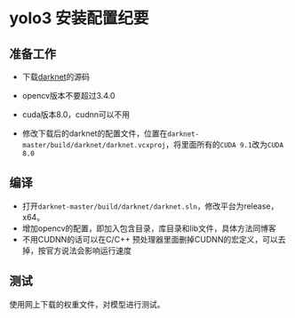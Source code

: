 # yolo3 安装配置纪要

##  准备工作

- 下载[darknet](https://github.com/AlexeyAB/darknet#how-to-compile-on-windows)的源码

- opencv版本不要超过3.4.0

- cuda版本8.0，cudnn可以不用

- 修改下载后的darknet的配置文件，位置在`darknet-master/build/darknet/darknet.vcxproj`，将里面所有的`CUDA 9.1`改为`CUDA 8.0`

## 编译

- 打开`darknet-master/build/darknet/darknet.sln`，修改平台为release，x64。
- 增加opencv的配置，即加入包含目录，库目录和lib文件，具体方法同博客
- 不用CUDNN的话可以在C/C++ 预处理器里面删掉CUDNN的宏定义，可以去掉，按官方说法会影响运行速度

## 测试

使用网上下载的权重文件，对模型进行测试。


